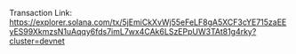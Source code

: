 
Transaction Link: https://explorer.solana.com/tx/5jEmiCkXvWj55eFeLF8gA5XCF3cYE715zaEEyES99XkmzsN1uAqqy6fds7imL7wx4CAk6LSzEPpUW3TAt81g4rky?cluster=devnet
